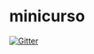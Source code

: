 # minicurso

[![Gitter](https://badges.gitter.im/pedroSilvaUFSJ/minicurso.svg)](https://gitter.im/pedroSilvaUFSJ/minicurso?utm_source=badge&utm_medium=badge&utm_campaign=pr-badge&utm_content=badge)